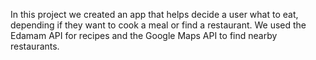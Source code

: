 In this project we created an app that helps decide a user what to eat, depending if they want to cook a meal or find a restaurant. We used the Edamam API for recipes and the Google Maps API to find nearby restaurants.
